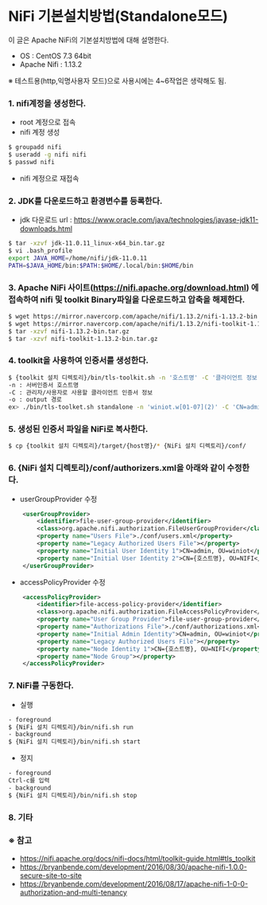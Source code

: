 # NiFi 기본설치방법(Standalone모드)
이 글은 Apache NiFi의 기본설치방법에 대해 설명한다. <br/>
- OS : CentOS 7.3 64bit
- Apache Nifi : 1.13.2

※ 테스트용(http,익명사용자 모드)으로 사용시에는 4~6작업은 생략해도 됨.

### 1. nifi계정을 생성한다.
- root 계정으로 접속 <br/>
- nifi 계정 생성
```bash
$ groupadd nifi 
$ useradd -g nifi nifi
$ passwd nifi
```
- nifi 계정으로 재접속
### 2. JDK를 다운로드하고 환경변수를 등록한다.
- jdk 다운로드 url : https://www.oracle.com/java/technologies/javase-jdk11-downloads.html
```bash
$ tar -xzvf jdk-11.0.11_linux-x64_bin.tar.gz
$ vi .bash_profile
export JAVA_HOME=/home/nifi/jdk-11.0.11
PATH=$JAVA_HOME/bin:$PATH:$HOME/.local/bin:$HOME/bin
```
### 3. Apache NiFi 사이트(https://nifi.apache.org/download.html) 에 접속하여 nifi 및 toolkit Binary파일을 다운로드하고 압축을 해제한다.
```bash
$ wget https://mirror.navercorp.com/apache/nifi/1.13.2/nifi-1.13.2-bin.tar.gz
$ wget https://mirror.navercorp.com/apache/nifi/1.13.2/nifi-toolkit-1.13.2-bin.tar.gz
$ tar -xzvf nifi-1.13.2-bin.tar.gz
$ tar -xzvf nifi-toolkit-1.13.2-bin.tar.gz
```
### 4. toolkit을 사용하여 인증서를 생성한다.
```bash
$ {toolkit 설치 디렉토리}/bin/tls-toolkit.sh -n '호스트명' -C '클라이언트 정보' -o 'output 경로'
-n : 서버인증서 호스트명
-C : 관리자/사용자로 사용할 클라이언트 인증서 정보
-o : output 경로
ex> ./bin/tls-toolket.sh standalone -n 'winiot.w[01-07](2)' -C 'CN=admin, OU=winiot' -o './target' 
```
### 5. 생성된 인증서 파일을 NiFi로 복사한다.
```bash
$ cp {toolkit 설치 디렉토리}/target/{host명}/* {NiFi 설치 디렉토리}/conf/
```
### 6. {NiFi 설치 디렉토리}/conf/authorizers.xml을 아래와 같이 수정한다.
- userGroupProvider 수정
```xml
    <userGroupProvider>
        <identifier>file-user-group-provider</identifier>
        <class>org.apache.nifi.authorization.FileUserGroupProvider</class>
        <property name="Users File">./conf/users.xml</property>
        <property name="Legacy Authorized Users File"></property>
        <property name="Initial User Identity 1">CN=admin, OU=winiot</property> // 관리자용 클라이언트 인증서 정보
        <property name="Initial User Identity 2">CN={호스트명}, OU=NIFI</property> // 서버 인증서 정보
    </userGroupProvider>
```
- accessPolicyProvider 수정
```xml
    <accessPolicyProvider>
        <identifier>file-access-policy-provider</identifier>
        <class>org.apache.nifi.authorization.FileAccessPolicyProvider</class>
        <property name="User Group Provider">file-user-group-provider</property>
        <property name="Authorizations File">./conf/authorizations.xml</property>
        <property name="Initial Admin Identity">CN=admin, OU=winiot</property> // 관리자용 클라이언트  정보
        <property name="Legacy Authorized Users File"></property>
        <property name="Node Identity 1">CN={호스트명}, OU=NIFI</property> // 서버 인증서 정보
        <property name="Node Group"></property>
    </accessPolicyProvider>
```

### 7. NiFi를 구동한다.
- 실행
```bash
- foreground
$ {NiFi 설치 디렉토리}/bin/nifi.sh run
- background
$ {NiFi 설치 디렉토리}/bin/nifi.sh start
```
- 정지
```bash
- foreground
Ctrl-c를 입력
- background
$ {NiFi 설치 디렉토리}/bin/nifi.sh stop
```

### 8. 기타

### ※ 참고
- https://nifi.apache.org/docs/nifi-docs/html/toolkit-guide.html#tls_toolkit
- https://bryanbende.com/development/2016/08/30/apache-nifi-1.0.0-secure-site-to-site
- https://bryanbende.com/development/2016/08/17/apache-nifi-1-0-0-authorization-and-multi-tenancy
